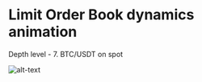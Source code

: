 # Limit Order Book dynamics animation

Depth level - 7.
BTC/USDT on spot

![alt-text](https://github.com/iliazhav/lob_animation/blob/main/lob.gif)
